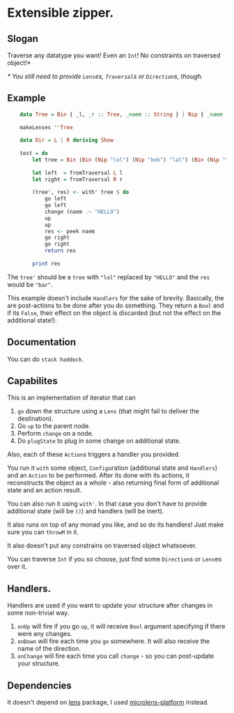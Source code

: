 # Extensible zipper.

## Slogan

Traverse any datatype you want! Even an `Int`! No constraints on traversed object!*

_* You still need to provide `Lens`es, `Traversal`s or `Direction`s, though._

## Example

```haskell
    data Tree = Bin { _l, _r :: Tree, _naem :: String } | Nip { _naem :: String }
    
    makeLenses ''Tree
    
    data Dir = L | R deriving Show
    
    test = do
        let tree = Bin (Bin (Nip "lol") (Nip "kek") "lal") (Bin (Nip "foo") (Nip "bar") "qux") "all"
    
        let left  = fromTraversal L l
        let right = fromTraversal R r
     
        (tree', res) <- with' tree $ do
            go left
            go left
            change (naem .~ "HELLO")
            up
            up
            res <- peek naem
            go right
            go right
            return res
      
        print res
```

The `tree'` should be a `tree` with `"lol"` replaced by `"HELLO"` and the `res` would be `"bar"`.

This example doesn't include `Handlers` for the sake of brevity. Basically, the are post-actions to
be done after you do something. They return a `Bool` and if its `False`, their effect on the object
is discarded (but not the effect on the additional state!).

## Documentation

You can do `stack haddock`.

## Capabilites

This is an implementation of iterator that can

1. `go` down the structure using a `Lens` (that might fail to deliver the destination).
2. Go `up` to the parent node.
3. Perform `change` on a node.
4. Do `plugState` to plug in some change on additional state.

Also, each of these `Action`s triggers a handler you provided.

You run it `with` some object, `Config`uration (additional state and `Handlers`) and an `Action`
to be performed. After its done with its actions, it reconstructs the object as a whole - also returning final form of additional state and an action result.

You can also run it using `with'`. In that case you don't have to provide
additional state (will be `()`) and handlers (will be inert).

It also runs on top of any monad you like, and so do its handlers!
Just make sure you can `throwM` in it.

It also doesn't put any constrains on traversed object whatsoever.

You can traverse `Int` if you so choose, just find some `Direction`s or `Lens`es over it.

## Handlers.

Handlers are used if you want to update your structure after changes in some non-trivial way.

1. `onUp` will fire if you go `up`, it will receive `Bool` argument specifying if there were any changes.
2. `onDown` will fire each time you `go` somewhere. It will also receive the name of the direction.
3. `onChange` will fire each time you call `change` - so you can post-update your structure.

## Dependencies

It doesn't depend on [lens](http://hackage.haskell.org/package/lens) package, I used [microlens-platform](http://hackage.haskell.org/package/microlens-platform) instead.
